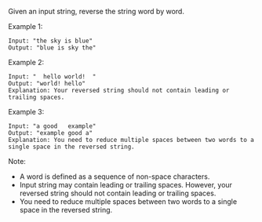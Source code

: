 <!--
 * @Author: shaqsnake
 * @Email: shaqsnake@gmail.com
 * @Date: 2019-08-12 14:22:21
 * @LastEditTime: 2019-08-12 14:23:37
 * @Description: 151. Reverse Words in a String
 -->

Given an input string, reverse the string word by word.

Example 1:
```
Input: "the sky is blue"
Output: "blue is sky the"
```

Example 2:
```
Input: "  hello world!  "
Output: "world! hello"
Explanation: Your reversed string should not contain leading or trailing spaces.
```

Example 3:
```
Input: "a good   example"
Output: "example good a"
Explanation: You need to reduce multiple spaces between two words to a single space in the reversed string.
```

Note:

- A word is defined as a sequence of non-space characters.
- Input string may contain leading or trailing spaces. However, your reversed string should not contain leading or trailing spaces.
- You need to reduce multiple spaces between two words to a single space in the reversed string.
